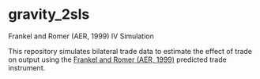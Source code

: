 # gravity_2sls
Frankel and Romer (AER, 1999) IV Simulation

This repository simulates bilateral trade data to estimate the effect of trade on output using the 
[Frankel and Romer (AER, 1999)](https://www.aeaweb.org/articles?id=10.1257/aer.89.3.379) predicted trade instrument.
